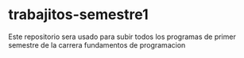 # trabajitos-semestre1
Este repositorio sera usado para subir todos los programas de primer semestre de la carrera fundamentos de programacion

